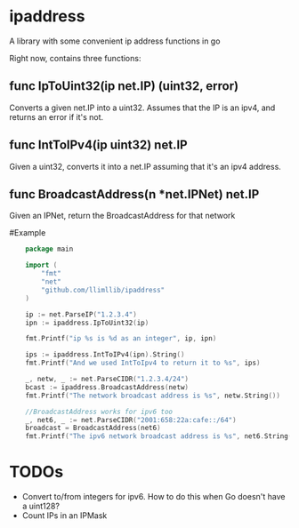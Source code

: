 ipaddress
=========

A library with some convenient ip address functions in go

Right now, contains three functions:

## func IpToUint32(ip net.IP) (uint32, error)

Converts a given net.IP into a uint32. Assumes that the IP is an ipv4, and returns an error if it's not.

## func IntToIPv4(ip uint32) net.IP

Given a uint32, converts it into a net.IP assuming that it's an ipv4 address.

## func BroadcastAddress(n \*net.IPNet) net.IP

Given an IPNet, return the BroadcastAddress for that network

#Example

```go
	package main

	import (
		"fmt"
		"net"
		"github.com/llimllib/ipaddress"
	)

	ip := net.ParseIP("1.2.3.4")
	ipn := ipaddress.IpToUint32(ip)

	fmt.Printf("ip %s is %d as an integer", ip, ipn)

	ips := ipaddress.IntToIPv4(ipn).String()
	fmt.Printf("And we used IntToIpv4 to return it to %s", ips)

	_, netw, _ := net.ParseCIDR("1.2.3.4/24")
	bcast := ipaddress.BroadcastAddress(netw)
	fmt.Printf("The network broadcast address is %s", netw.String())

	//BroadcastAddress works for ipv6 too
	_, net6, _ := net.ParseCIDR("2001:658:22a:cafe::/64")
	broadcast = BroadcastAddress(net6)
	fmt.Printf("The ipv6 network broadcast address is %s", net6.String())
```

# TODOs

* Convert to/from integers for ipv6. How to do this when Go doesn't have a uint128?
* Count IPs in an IPMask
